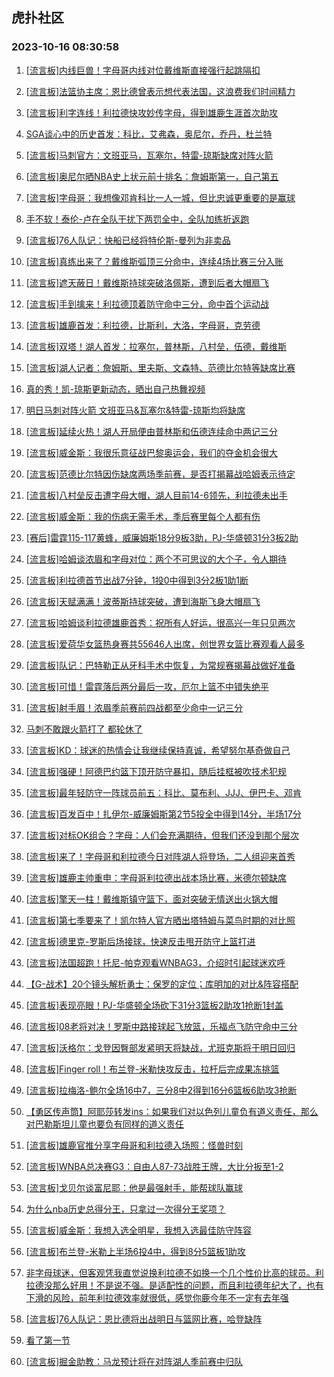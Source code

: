 ## 虎扑社区 
### 2023-10-16 08:30:58

1. [[流言板]内线巨兽！字母哥内线对位戴维斯直接强行起跳隔扣](https://bbs.hupu.com/62496755.html)

2. [[流言板]法篮协主席：恩比德曾表示想代表法国，这浪费我们时间精力](https://bbs.hupu.com/62496507.html)

3. [[流言板]利字连线！利拉德快攻妙传字母，得到雄鹿生涯首次助攻](https://bbs.hupu.com/62496827.html)

4. [SGA谈心中的历史首发：科比，艾弗森，奥尼尔，乔丹，杜兰特](https://bbs.hupu.com/62496614.html)

5. [[流言板]马刺官方：文班亚马，瓦塞尔，特雷-琼斯缺席对阵火箭](https://bbs.hupu.com/62496687.html)

6. [[流言板]奥尼尔晒NBA史上状元前十排名：詹姆斯第一，自己第五](https://bbs.hupu.com/62496514.html)

7. [[流言板]字母哥：我想像邓肯科比一人一城，但比忠诚更重要的是赢球](https://bbs.hupu.com/62495554.html)

8. [手不软！泰伦-卢在全队干扰下两罚全中，全队加练折返跑](https://bbs.hupu.com/62495033.html)

9. [[流言板]76人队记：快船已经将特伦斯-曼列为非卖品](https://bbs.hupu.com/62494886.html)

10. [[流言板]真练出来了？戴维斯弧顶三分命中，连续4场比赛三分入账](https://bbs.hupu.com/62496998.html)

11. [[流言板]遮天蔽日！戴维斯持球突破洛佩斯，遭到后者大帽扇飞](https://bbs.hupu.com/62496852.html)

12. [[流言板]手到擒来！利拉德顶着防守命中三分，命中首个运动战](https://bbs.hupu.com/62497034.html)

13. [[流言板]雄鹿首发：利拉德，比斯利，大洛，字母哥，克劳德](https://bbs.hupu.com/62496553.html)

14. [[流言板]双塔！湖人首发：拉塞尔，普林斯，八村垒，伍德，戴维斯](https://bbs.hupu.com/62496538.html)

15. [[流言板]湖人记者：詹姆斯、里夫斯、文森特、范德比尔特等缺席比赛](https://bbs.hupu.com/62496407.html)

16. [真的秀！凯-琼斯更新动态，晒出自己热舞视频](https://bbs.hupu.com/62495749.html)

17. [明日马刺对阵火箭 文班亚马&瓦塞尔&特雷-琼斯均将缺席](https://bbs.hupu.com/62496698.html)

18. [[流言板]延续火热！湖人开局便由普林斯和伍德连续命中两记三分](https://bbs.hupu.com/62496726.html)

19. [[流言板]威金斯：我很乐意征战巴黎奥运会，我们的夺金机会很大](https://bbs.hupu.com/62495713.html)

20. [[流言板]范德比尔特因伤缺席两场季前赛，是否打揭幕战哈姆表示待定](https://bbs.hupu.com/62496497.html)

21. [[流言板]八村垒反击遭字母大帽，湖人目前14-6领先，利拉德未出手](https://bbs.hupu.com/62496773.html)

22. [[流言板]威金斯：我的伤病无需手术，季后赛里每个人都有伤](https://bbs.hupu.com/62495429.html)

23. [[赛后]雷霆115-117黄蜂，威廉姆斯18分9板3助，PJ-华盛顿31分3板2助](https://bbs.hupu.com/62496767.html)

24. [[流言板]哈姆谈浓眉和字母对位：两个不可思议的大个子，令人期待](https://bbs.hupu.com/62496608.html)

25. [[流言板]利拉德首节出战7分钟，1投0中得到3分2板1助1断](https://bbs.hupu.com/62496931.html)

26. [[流言板]天赋满满！波蒂斯持球突破，遭到海斯飞身大帽扇飞](https://bbs.hupu.com/62496976.html)

27. [[流言板]哈姆谈利拉德雄鹿首秀：祝所有人好运，很高兴一年只见两次](https://bbs.hupu.com/62496486.html)

28. [[流言板]爱荷华女篮热身赛共55646人出席，创世界女篮比赛观看人最多](https://bbs.hupu.com/62496881.html)

29. [[流言板]队记：巴特勒正从牙科手术中恢复，为常规赛揭幕战做好准备](https://bbs.hupu.com/62496831.html)

30. [[流言板]可惜！雷霆落后两分最后一攻，厄尔上篮不中错失绝平](https://bbs.hupu.com/62496778.html)

31. [[流言板]射手眉！浓眉季前赛前四战都至少命中一记三分](https://bbs.hupu.com/62497091.html)

32. [马刺不敢跟火箭打了 都轮休了](https://bbs.hupu.com/62496707.html)

33. [[流言板]KD：球迷的热情会让我继续保持真诚，希望努尔基奇做自己](https://bbs.hupu.com/62496753.html)

34. [[流言板]强硬！阿德巴约篮下顶开防守暴扣，随后挂框被吹技术犯规](https://bbs.hupu.com/62496900.html)

35. [[流言板]最年轻防守一阵球员前五：科比、莫布利、JJJ、伊巴卡、邓肯](https://bbs.hupu.com/62491462.html)

36. [[流言板]百发百中！扎伊尔-威廉姆斯第2节5投全中得到14分，半场17分](https://bbs.hupu.com/62496729.html)

37. [[流言板]对标OK组合？字母：人们会充满期待，但我们还没到那个层次](https://bbs.hupu.com/62495459.html)

38. [[流言板]来了！字母哥和利拉德今日对阵湖人将登场，二人组迎来首秀](https://bbs.hupu.com/62496403.html)

39. [[流言板]雄鹿主帅重申：字母哥利拉德出战本场比赛，米德尔顿缺席](https://bbs.hupu.com/62496469.html)

40. [[流言板]擎天一柱！戴维斯镇守篮下，面对突破无情送出火锅大帽](https://bbs.hupu.com/62497063.html)

41. [[流言板]第七季要来了！凯尔特人官方晒出塔特姆与菜鸟时期的对比照](https://bbs.hupu.com/62496594.html)

42. [[流言板]德里克-罗斯后场接球，快速反击甩开防守上篮打进](https://bbs.hupu.com/62496700.html)

43. [[流言板]法国超跑！托尼-帕克观看WNBAG3，介绍时引起球迷欢呼](https://bbs.hupu.com/62496453.html)

44. [【G-战术】20个镜头解析勇士：保罗的定位；库明加的对比&阵容搭配](https://bbs.hupu.com/62491214.html)

45. [[流言板]表现亮眼！PJ-华盛顿全场砍下31分3篮板2助攻1抢断1封盖](https://bbs.hupu.com/62496785.html)

46. [[流言板]08老将对决！罗斯中路接球起飞放篮，乐福点飞防守命中三分](https://bbs.hupu.com/62496938.html)

47. [[流言板]沃格尔：戈登因臀部发紧明天将缺战，尤班克斯将于明日回归](https://bbs.hupu.com/62496677.html)

48. [[流言板]Finger roll！布兰登-米勒快攻反击，拉杆后完成果冻挑篮](https://bbs.hupu.com/62496443.html)

49. [[流言板]拉梅洛-鲍尔全场16中7，三分8中2得到16分6篮板6助攻3抢断](https://bbs.hupu.com/62496824.html)

50. [【勇区传声筒】阿耶莎转发ins：如果我们对以色列儿童负有道义责任，那么对巴勒斯坦儿童也要负有同样的道义责任](https://bbs.hupu.com/62490700.html)

51. [[流言板]雄鹿官推分享字母哥和利拉德入场照：怪兽时刻](https://bbs.hupu.com/62496429.html)

52. [[流言板]WNBA总决赛G3：自由人87-73战胜王牌，大比分扳至1-2](https://bbs.hupu.com/62496390.html)

53. [[流言板]戈贝尔谈富尼耶：他是最强射手，能帮球队赢球](https://bbs.hupu.com/62496811.html)

54. [为什么nba历史总得分王，只拿过一次得分王奖项？](https://bbs.hupu.com/62496902.html)

55. [[流言板]威金斯：我想入选全明星，我想入选最佳防守阵容](https://bbs.hupu.com/62495489.html)

56. [[流言板]布兰登-米勒上半场6投4中，得到8分5篮板1助攻](https://bbs.hupu.com/62496480.html)

57. [非字母球迷，但客观凭我直觉说换利拉德不如换一个几个性价比高的球员。利拉德没那么好用！不是说不强。是适配性的问题，而且利拉德年纪大了，也有下滑的风险，前年利拉德效率就很低，感觉你鹿今年不一定有去年强](https://bbs.hupu.com/62496788.html)

58. [[流言板]76人队记：恩比德将出战明日与篮网比赛，哈登缺阵](https://bbs.hupu.com/62495800.html)

59. [看了第一节](https://bbs.hupu.com/62496860.html)

60. [[流言板]掘金助教：马龙预计将在对阵湖人季前赛中归队](https://bbs.hupu.com/62497068.html)


